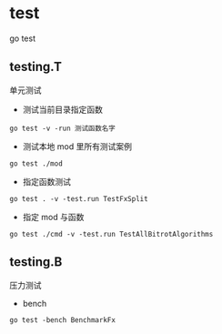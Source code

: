 # test

go test

## testing.T
单元测试

- 测试当前目录指定函数
```shell
go test -v -run 测试函数名字
```

- 测试本地 mod 里所有测试案例
```shell
go test ./mod
```

- 指定函数测试
```shell
go test . -v -test.run TestFxSplit
```

- 指定 mod 与函数
```shell
go test ./cmd -v -test.run TestAllBitrotAlgorithms
```

## testing.B
压力测试

- bench
```shell
go test -bench BenchmarkFx
```
